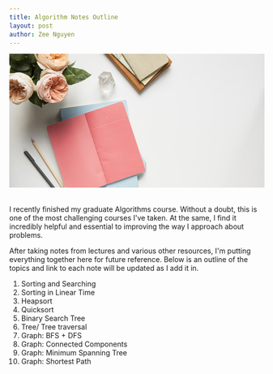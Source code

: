 ```yaml
---
title: Algorithm Notes Outline
layout: post
author: Zee Nguyen
---
```


![Note taking](/assets/photo-1522836924445-4478bdeb860c.jpeg)

<br/>
I recently finished my graduate Algorithms course. Without a doubt, this is one of the most challenging courses I've taken. At the same, I find it incredibly helpful and essential to improving the way I approach about problems. 

After taking notes from lectures and various other resources, I'm putting everything together here for future reference. Below is an outline of the topics and link to each note will be updated as I add it in.

1. Sorting and Searching
2. Sorting in Linear Time
3. Heapsort
4. Quicksort
5. Binary Search Tree
6. Tree/ Tree traversal
7. Graph: BFS + DFS
8. Graph: Connected Components
9. Graph: Minimum Spanning Tree
10. Graph: Shortest Path
